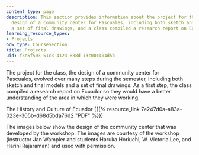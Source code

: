 ```yaml
---
content_type: page
description: This section provides information about the project for the class, the
  design of a community center for Pascuales, including both sketch and final models,
  a set of final drawings, and a class compiled a research report on Ecuador.
learning_resource_types:
- Projects
ocw_type: CourseSection
title: Projects
uid: f3e5f503-51c3-4123-888d-13c00c404d5b
---
```


The project for the class, the design of a community center for Pascuales, evolved over many steps during the semester, including both sketch and final models and a set of final drawings. As a first step, the class compiled a research report on Ecuador so they would have a better understanding of the area in which they were working.

The History and Culture of Ecuador ({{% resource_link 7e247d0a-a83a-023e-305b-d68d5bda76d2 "PDF" %}})

The images below show the design of the community center that was developed by the workshop. The images are courtesy of the workshop (instructor Jan Wampler and students Haruka Horiuchi, W. Victoria Lee, and Harini Rajaraman) and used with permission.